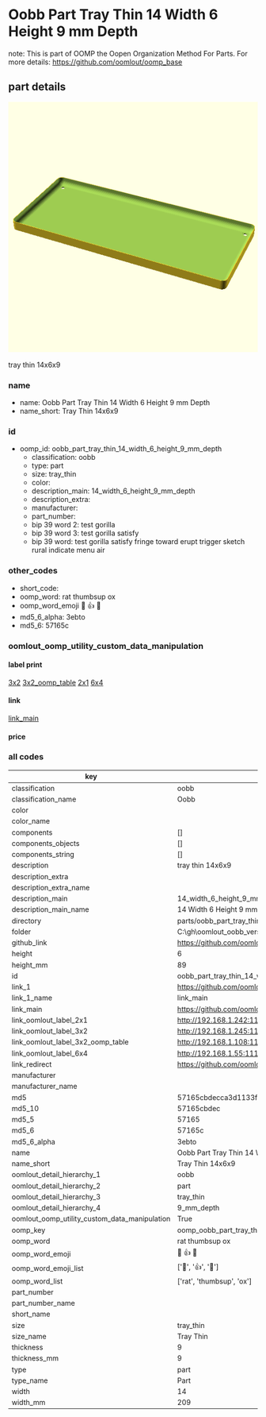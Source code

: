# Oobb Part Tray Thin 14 Width 6 Height 9 mm Depth  

note: This is part of OOMP the Oopen Organization Method For Parts. For more details: https://github.com/oomlout/oomp_base

##  part details
  

[![](3dpr.png)](3dpr.png)

tray thin 14x6x9



### name
* name: Oobb Part Tray Thin 14 Width 6 Height 9 mm Depth
* name_short: Tray Thin 14x6x9 
### id
* oomp_id: oobb_part_tray_thin_14_width_6_height_9_mm_depth
  * classification: oobb
  * type: part
  * size: tray_thin
  * color: 
  * description_main: 14_width_6_height_9_mm_depth
  * description_extra: 
  * manufacturer: 
  * part_number: 
  * bip 39 word 2: test gorilla
  * bip 39 word 3: test gorilla satisfy
  * bip 39 word: test gorilla satisfy fringe toward erupt trigger sketch rural indicate menu air

### other_codes
* short_code: 
* oomp_word: rat thumbsup ox
* oomp_word_emoji :rat: :thumbsup: :ox:
* md5_6_alpha: 3ebto
* md5_6: 57165c






### oomlout_oomp_utility_custom_data_manipulation
#### label print
[3x2](http://192.168.1.245:1112/?label=oomp%203ebto)
[3x2_oomp_table](http://192.168.1.108:1112/?label=oomp%203ebto)
[2x1](http://192.168.1.242:1112/?label=oomp%203ebto)
[6x4](http://192.168.1.55:1112/?label=oomp%203ebto)    

#### link

[link_main](https://github.com/oomlout/oomlout_oobb_version_4_generated_parts/tree/main/navigation_oomp/oobb/part/tray_thin/14_width_6_height_9_mm_depth/part)                              

#### price







### all codes 
| key | value |  
| --- | --- |  
| classification | oobb |  
| classification_name | Oobb |  
| color |  |  
| color_name |  |  
| components | [] |  
| components_objects | [] |  
| components_string | [] |  
| description | tray thin 14x6x9 |  
| description_extra |  |  
| description_extra_name |  |  
| description_main | 14_width_6_height_9_mm_depth |  
| description_main_name | 14 Width 6 Height 9 mm Depth |  
| directory | parts/oobb_part_tray_thin_14_width_6_height_9_mm_depth |  
| folder | C:\gh\oomlout_oobb_version_4_generated_parts\parts\oobb_part_tray_thin_14_width_6_height_9_mm_depth |  
| github_link | https://github.com/oomlout/oomlout_oomp_part_src/tree/main/parts/oobb_part_tray_thin_14_width_6_height_9_mm_depth |  
| height | 6 |  
| height_mm | 89 |  
| id | oobb_part_tray_thin_14_width_6_height_9_mm_depth |  
| link_1 | https://github.com/oomlout/oomlout_oobb_version_4_generated_parts/tree/main/navigation_oomp/oobb/part/tray_thin/14_width_6_height_9_mm_depth/part |  
| link_1_name | link_main |  
| link_main | https://github.com/oomlout/oomlout_oobb_version_4_generated_parts/tree/main/navigation_oomp/oobb/part/tray_thin/14_width_6_height_9_mm_depth/part |  
| link_oomlout_label_2x1 | http://192.168.1.242:1112/?label=oomp%203ebto |  
| link_oomlout_label_3x2 | http://192.168.1.245:1112/?label=oomp%203ebto |  
| link_oomlout_label_3x2_oomp_table | http://192.168.1.108:1112/?label=oomp%203ebto |  
| link_oomlout_label_6x4 | http://192.168.1.55:1112/?label=oomp%203ebto |  
| link_redirect | https://github.com/oomlout/oomlout_oobb_version_4_generated_parts/tree/main/parts/oobb_tray_thin_14_06_09 |  
| manufacturer |  |  
| manufacturer_name |  |  
| md5 | 57165cbdecca3d1133f305d17e992efc |  
| md5_10 | 57165cbdec |  
| md5_5 | 57165 |  
| md5_6 | 57165c |  
| md5_6_alpha | 3ebto |  
| name | Oobb Part Tray Thin 14 Width 6 Height 9 mm Depth |  
| name_short | Tray Thin 14x6x9  |  
| oomlout_detail_hierarchy_1 | oobb |  
| oomlout_detail_hierarchy_2 | part |  
| oomlout_detail_hierarchy_3 | tray_thin |  
| oomlout_detail_hierarchy_4 | 9_mm_depth |  
| oomlout_oomp_utility_custom_data_manipulation | True |  
| oomp_key | oomp_oobb_part_tray_thin_14_width_6_height_9_mm_depth |  
| oomp_word | rat thumbsup ox |  
| oomp_word_emoji | :rat: :thumbsup: :ox: |  
| oomp_word_emoji_list | [':rat:', ':thumbsup:', ':ox:'] |  
| oomp_word_list | ['rat', 'thumbsup', 'ox'] |  
| part_number |  |  
| part_number_name |  |  
| short_name |  |  
| size | tray_thin |  
| size_name | Tray Thin |  
| thickness | 9 |  
| thickness_mm | 9 |  
| type | part |  
| type_name | Part |  
| width | 14 |  
| width_mm | 209 |  
